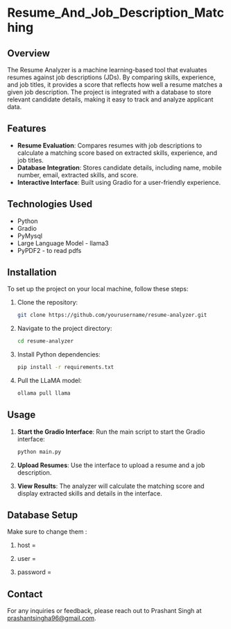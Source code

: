 # Resume_And_Job_Description_Matching

## Overview

The Resume Analyzer is a machine learning-based tool that evaluates resumes against job descriptions (JDs). By comparing skills, experience, and job titles, it provides a score that reflects how well a resume matches a given job description. The project is integrated with a database to store relevant candidate details, making it easy to track and analyze applicant data.

## Features

- **Resume Evaluation**: Compares resumes with job descriptions to calculate a matching score based on extracted skills, experience, and job titles.
- **Database Integration**: Stores candidate details, including name, mobile number, email, extracted skills, and score.
- **Interactive Interface**: Built using Gradio for a user-friendly experience.

## Technologies Used

- Python
- Gradio
- PyMysql
- Large Language Model - llama3
- PyPDF2 - to read pdfs

## Installation

To set up the project on your local machine, follow these steps:

1. Clone the repository:
   ```bash
   git clone https://github.com/yourusername/resume-analyzer.git
   ```

2. Navigate to the project directory:
   ```bash
   cd resume-analyzer
   ```

3. Install Python dependencies:
   ```bash
   pip install -r requirements.txt
   ```

4. Pull the LLaMA model:
   ```bash
   ollama pull llama
   ```

## Usage

1. **Start the Gradio Interface**:
   Run the main script to start the Gradio interface:
   ```bash
   python main.py
   ```

2. **Upload Resumes**: 
   Use the interface to upload a resume and a job description.

3. **View Results**: 
   The analyzer will calculate the matching score and display extracted skills and details in the interface.

## Database Setup

Make sure to change them :

1. host = <Your host>
  
2. user = <Your Username>
   
3. password = <Your Password>


## Contact

For any inquiries or feedback, please reach out to Prashant Singh at prashantsingha96@gmail.com.
